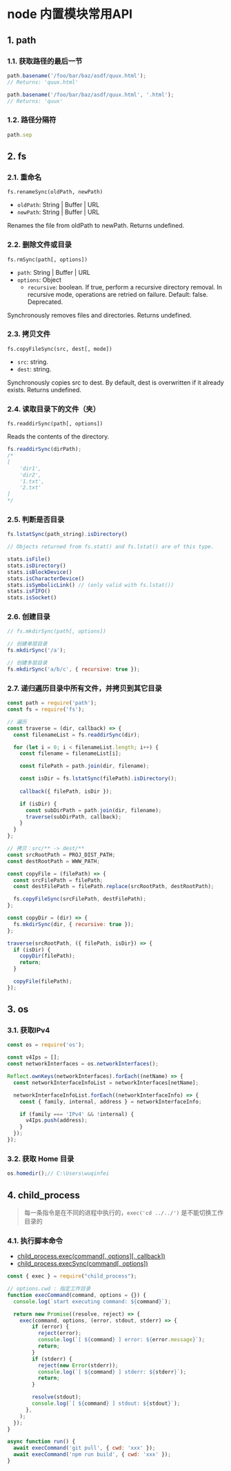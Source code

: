 # node 内置模块常用API

## 1. path

### 1.1. 获取路径的最后一节

```javascript
path.basename('/foo/bar/baz/asdf/quux.html');
// Returns: 'quux.html'

path.basename('/foo/bar/baz/asdf/quux.html', '.html');
// Returns: 'quux'
```

### 1.2. 路径分隔符

```javascript
path.sep
```

## 2. fs

### 2.1. 重命名

`fs.renameSync(oldPath, newPath)`

* `oldPath`: String | Buffer | URL
* `newPath`: String | Buffer | URL

Renames the file from oldPath to newPath. Returns undefined.

### 2.2. 删除文件或目录

`fs.rmSync(path[, options])`

* `path`: String | Buffer | URL
* `options`: Object
    * `recursive`: boolean. If true, perform a recursive directory removal. In recursive mode, operations are retried on failure. Default: false. Deprecated.

Synchronously removes files and directories. Returns undefined.

### 2.3. 拷贝文件

`fs.copyFileSync(src, dest[, mode])`

* `src`: string.
* `dest`: string.

Synchronously copies src to dest. By default, dest is overwritten if it already exists. Returns undefined. 

### 2.4. 读取目录下的文件（夹）

`fs.readdirSync(path[, options])`

Reads the contents of the directory.

```javascript
fs.readdirSync(dirPath);
/*
[
    'dir1',
    'dir2',
    '1.txt',
    '2.txt'
]
*/
```

### 2.5. 判断是否目录

```javascript
fs.lstatSync(path_string).isDirectory() 

// Objects returned from fs.stat() and fs.lstat() are of this type.

stats.isFile()
stats.isDirectory()
stats.isBlockDevice()
stats.isCharacterDevice()
stats.isSymbolicLink() // (only valid with fs.lstat())
stats.isFIFO()
stats.isSocket()
```

### 2.6. 创建目录

```javascript
// fs.mkdirSync(path[, options])

// 创建单层目录
fs.mkdirSync('/a');

// 创建多层目录
fs.mkdirSync('a/b/c', { recursive: true });
```

### 2.7. 递归遍历目录中所有文件，并拷贝到其它目录

```javascript
const path = require('path');
const fs = require('fs');

// 遍历
const traverse = (dir, callback) => {
  const filenameList = fs.readdirSync(dir);

  for (let i = 0; i < filenameList.length; i++) {
    const filename = filenameList[i];

    const filePath = path.join(dir, filename);

    const isDir = fs.lstatSync(filePath).isDirectory();
    
    callback({ filePath, isDir });

    if (isDir) {
      const subDirPath = path.join(dir, filename);
      traverse(subDirPath, callback);
    }
  }
};

// 拷贝：src/** -> dest/**
const srcRootPath = PROJ_DIST_PATH;
const destRootPath = WWW_PATH;

const copyFile = (filePath) => {
  const srcFilePath = filePath;
  const destFilePath = filePath.replace(srcRootPath, destRootPath);

  fs.copyFileSync(srcFilePath, destFilePath);
};

const copyDir = (dir) => {
  fs.mkdirSync(dir, { recursive: true });
};

traverse(srcRootPath, ({ filePath, isDir}) => {
  if (isDir) {
    copyDir(filePath);
    return;
  }

  copyFile(filePath);
});
```

## 3. os

### 3.1. 获取IPv4

```javascript
const os = require('os');

const v4Ips = [];
const networkInterfaces = os.networkInterfaces();

Reflect.ownKeys(networkInterfaces).forEach((netName) => {
  const networkInterfaceInfoList = networkInterfaces[netName];

  networkInterfaceInfoList.forEach((networkInterfaceInfo) => {
    const { family, internal, address } = networkInterfaceInfo;

    if (family === 'IPv4' && !internal) {
      v4Ips.push(address);
    }
  });
});
```

### 3.2. 获取 Home 目录

```javascript
os.homedir();// C:\Users\wuqinfei
```

## 4. child_process

>每一条指令是在不同的进程中执行的，`exec('cd ../../')` 是不能切换工作目录的

### 4.1. 执行脚本命令

* [child_process.exec(command[, options][, callback])](https://nodejs.org/api/child_process.html#child_processexeccommand-options-callback)
* [child_process.execSync(command[, options])](https://nodejs.org/api/child_process.html#child_processexecsynccommand-options)

```javascript
const { exec } = require("child_process");

// options.cwd : 指定工作目录
function execCommand(command, options = {}) {
  console.log(`start executing command: ${command}`);

  return new Promise((resolve, reject) => {
    exec(command, options, (error, stdout, stderr) => {
        if (error) {
          reject(error);
          console.log(`[ ${command} ] error: ${error.message}`);
          return;
        }
        if (stderr) {
          reject(new Error(stderr));
          console.log(`[ ${command} ] stderr: ${stderr}`);
          return;
        }

        resolve(stdout);
        console.log(`[ ${command} ] stdout: ${stdout}`);
      }, 
    );
  });
}

async function run() {
  await execCommand('git pull', { cwd: 'xxx' });
  await execCommand('npm run build', { cwd: 'xxx' });
}
```